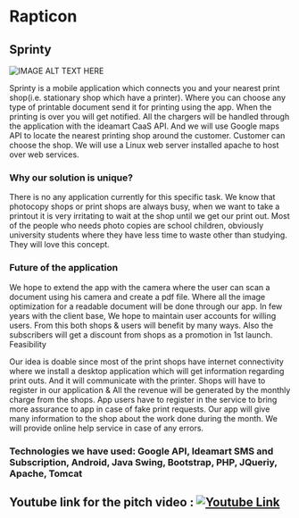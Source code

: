 # Rapticon

## Sprinty

![IMAGE ALT TEXT HERE](http://i66.tinypic.com/2ns7zn5.png)

Sprinty is a mobile application which connects you and your nearest print shop(i.e. stationary shop which have a printer). Where you can choose any type of printable document send it for printing using the app. When the printing is over you will get notified. All the chargers will be handled through the application with the ideamart CaaS API. And we will use Google maps API to locate the nearest printing shop around the customer. Customer can choose the shop. We will use a Linux web server installed apache to host over web services. 

### Why our solution is unique?
There is no any application currently for this specific task. We know that photocopy shops or print shops are always busy, when we want to take a printout it is very irritating to wait at the shop until we get our print out. Most of the people who needs photo copies are school children, obviously university students where they have less time to waste other than studying. They will love this concept. 


### Future of the application
We hope to extend the app with the camera where the user can scan a document using his camera and create a pdf file. Where all the image optimization for a readable document will be done through our app.
In few years with the client base, We hope to maintain user accounts for willing users. From this both shops & users will benefit by many ways. Also the subscribers will get a discount from shops as a promotion in 1st launch.
Feasibility



Our idea is doable since most of the print shops have internet connectivity where we install a desktop application which will get information regarding print outs. And it will communicate with the printer. Shops will have to register in our application & All the revenue will be generated by the monthly charge from the shops. App users have to register in the service to bring more assurance to app in case of fake print requests. Our app will give many information to the shop about the work done during the month. We will provide online help service in case of any errors.

### Technologies we have used: Google API, Ideamart SMS and Subscription, Android, Java Swing, Bootstrap, PHP, JQueriy, Apache, Tomcat


## Youtube link for the pitch video : [![Youtube Link](https://img.youtube.com/vi/https://https://youtu.be/NZxiO2-b_pc/1.jpg)](https://youtu.be/NZxiO2-b_pc)
